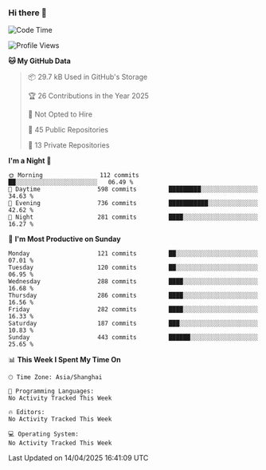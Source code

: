 ### Hi there 👋

<!--
**robinWongM/robinWongM** is a ✨ _special_ ✨ repository because its `README.md` (this file) appears on your GitHub profile.

Here are some ideas to get you started:

- 🔭 I’m currently working on ...
- 🌱 I’m currently learning ...
- 👯 I’m looking to collaborate on ...
- 🤔 I’m looking for help with ...
- 💬 Ask me about ...
- 📫 How to reach me: ...
- 😄 Pronouns: ...
- ⚡ Fun fact: ...
-->

<!--START_SECTION:waka-->
![Code Time](http://img.shields.io/badge/Code%20Time-266%20hrs%2026%20mins-blue)

![Profile Views](http://img.shields.io/badge/Profile%20Views-0-blue)

**🐱 My GitHub Data** 

> 📦 29.7 kB Used in GitHub's Storage 
 > 
> 🏆 26 Contributions in the Year 2025
 > 
> 🚫 Not Opted to Hire
 > 
> 📜 45 Public Repositories 
 > 
> 🔑 13 Private Repositories 
 > 
**I'm a Night 🦉** 

```text
🌞 Morning                112 commits         ██░░░░░░░░░░░░░░░░░░░░░░░   06.49 % 
🌆 Daytime                598 commits         █████████░░░░░░░░░░░░░░░░   34.63 % 
🌃 Evening                736 commits         ███████████░░░░░░░░░░░░░░   42.62 % 
🌙 Night                  281 commits         ████░░░░░░░░░░░░░░░░░░░░░   16.27 % 
```
📅 **I'm Most Productive on Sunday** 

```text
Monday                   121 commits         ██░░░░░░░░░░░░░░░░░░░░░░░   07.01 % 
Tuesday                  120 commits         ██░░░░░░░░░░░░░░░░░░░░░░░   06.95 % 
Wednesday                288 commits         ████░░░░░░░░░░░░░░░░░░░░░   16.68 % 
Thursday                 286 commits         ████░░░░░░░░░░░░░░░░░░░░░   16.56 % 
Friday                   282 commits         ████░░░░░░░░░░░░░░░░░░░░░   16.33 % 
Saturday                 187 commits         ███░░░░░░░░░░░░░░░░░░░░░░   10.83 % 
Sunday                   443 commits         ██████░░░░░░░░░░░░░░░░░░░   25.65 % 
```


📊 **This Week I Spent My Time On** 

```text
🕑︎ Time Zone: Asia/Shanghai

💬 Programming Languages: 
No Activity Tracked This Week

🔥 Editors: 
No Activity Tracked This Week

💻 Operating System: 
No Activity Tracked This Week
```


 Last Updated on 14/04/2025 16:41:09 UTC
<!--END_SECTION:waka-->
